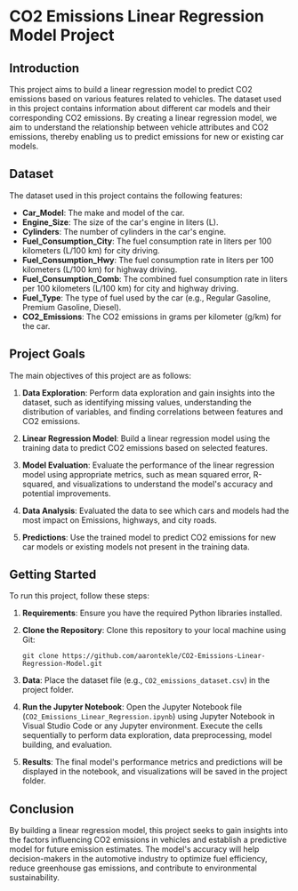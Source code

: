 # CO2 Emissions Linear Regression Model Project

## Introduction

This project aims to build a linear regression model to predict CO2 emissions based on various features related to vehicles. The dataset used in this project contains information about different car models and their corresponding CO2 emissions. By creating a linear regression model, we aim to understand the relationship between vehicle attributes and CO2 emissions, thereby enabling us to predict emissions for new or existing car models.

## Dataset

The dataset used in this project contains the following features:

- **Car_Model**: The make and model of the car.
- **Engine_Size**: The size of the car's engine in liters (L).
- **Cylinders**: The number of cylinders in the car's engine.
- **Fuel_Consumption_City**: The fuel consumption rate in liters per 100 kilometers (L/100 km) for city driving.
- **Fuel_Consumption_Hwy**: The fuel consumption rate in liters per 100 kilometers (L/100 km) for highway driving.
- **Fuel_Consumption_Comb**: The combined fuel consumption rate in liters per 100 kilometers (L/100 km) for city and highway driving.
- **Fuel_Type**: The type of fuel used by the car (e.g., Regular Gasoline, Premium Gasoline, Diesel).
- **CO2_Emissions**: The CO2 emissions in grams per kilometer (g/km) for the car.

## Project Goals

The main objectives of this project are as follows:

1. **Data Exploration**: Perform data exploration and gain insights into the dataset, such as identifying missing values, understanding the distribution of variables, and finding correlations between features and CO2 emissions.

2. **Linear Regression Model**: Build a linear regression model using the training data to predict CO2 emissions based on selected features.

3. **Model Evaluation**: Evaluate the performance of the linear regression model using appropriate metrics, such as mean squared error, R-squared, and visualizations to understand the model's accuracy and potential improvements.

4. **Data Analysis**: Evaluated the data to see which cars and models had the most impact on Emissions, highways, and city roads.

5. **Predictions**: Use the trained model to predict CO2 emissions for new car models or existing models not present in the training data.

## Getting Started

To run this project, follow these steps:

1. **Requirements**: Ensure you have the required Python libraries installed.

2. **Clone the Repository**: Clone this repository to your local machine using Git:

   ```
   git clone https://github.com/aarontekle/CO2-Emissions-Linear-Regression-Model.git
   ```

3. **Data**: Place the dataset file (e.g., `CO2_emissions_dataset.csv`) in the project folder.

4. **Run the Jupyter Notebook**: Open the Jupyter Notebook file (`CO2_Emissions_Linear_Regression.ipynb`) using Jupyter Notebook in Visual Studio Code or any Jupyter environment. Execute the cells sequentially to perform data exploration, data preprocessing, model building, and evaluation.

5. **Results**: The final model's performance metrics and predictions will be displayed in the notebook, and visualizations will be saved in the project folder.

## Conclusion

By building a linear regression model, this project seeks to gain insights into the factors influencing CO2 emissions in vehicles and establish a predictive model for future emission estimates. The model's accuracy will help decision-makers in the automotive industry to optimize fuel efficiency, reduce greenhouse gas emissions, and contribute to environmental sustainability.
